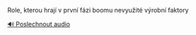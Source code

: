 
Role, kterou hrají v první fázi boomu nevyužité výrobní faktory

[🔊 Poslechnout audio](/data/7-paragraphs/audio/chapter_103/para_007-Role-kterou-hraj-v-prvn-fzi-boomu-nevyuit-v.mp3)
